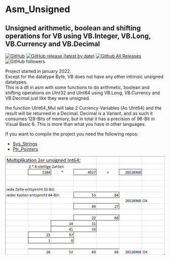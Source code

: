 # Asm_Unsigned  
## Unsigned arithmetic, boolean and shifting operations for VB using VB.Integer, VB.Long, VB.Currency and VB.Decimal  
  
[![GitHub](https://img.shields.io/github/license/OlimilO1402/Asm_Unsigned?style=plastic)](https://github.com/OlimilO1402/Asm_Unsigned/blob/master/LICENSE) 
[![GitHub release (latest by date)](https://img.shields.io/github/v/release/OlimilO1402/Asm_Unsigned?style=plastic)](https://github.com/OlimilO1402/Asm_Unsigned/releases/latest)
[![Github All Releases](https://img.shields.io/github/downloads/OlimilO1402/Asm_Unsigned/total.svg)](https://github.com/OlimilO1402/Asm_Unsigned/releases/download/v2023.3.5/UnsignedOps_v2023.3.5.zip)
![GitHub followers](https://img.shields.io/github/followers/OlimilO1402?style=social)

Project started in january 2022.  
Except for the datatype Byte, VB does not have any other intrinsic unsigned datatypes.  
This is a dll in asm with some functions to do arithmetic, boolean and shifting operations on UInt32 and UInt64 using VB.Long, VB.Currency and VB.Decimal just like they were unsigned.  

the function UInt64_Mul will take 2 Currency-Variables (As UInt64) and the result will be returned in a Decimal. 
Decimal is a Variant, and as such it consumes 128-Bits of memory, but in total  it has a precision of 96-Bit in Visual Basic 6.
This is more than what you have in other languages.  

If you want to compile the project you need the following repos:  
* [Sys_Strings](https://github.com/OlimilO1402/Sys_Strings)
* [Ptr_Pointers](https://github.com/OlimilO1402/Ptr_Pointers)
  
![<AppName> Image](Resources/XL-UInt64_Mul.png "XL-UInt64_Mul Image")
